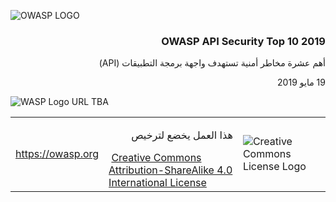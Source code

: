![OWASP LOGO](images/owasp-logo.png)


<h3 dir='rtl' align='right'>OWASP API Security Top 10 2019</h3>

 <p dir='rtl' align='right'> أهم عشرة مخاطر أمنية تستهدف واجهة برمجة التطبيقات (API)</p>

 <p dir='rtl' align='right'> 19 مايو 2019</p>
 
![WASP Logo URL TBA](images/front-wasp.png)

| | | |
| - | - | - |
| https://owasp.org |  <p dir='rtl' align='right'>هذا العمل يخضع لترخيص</p> [Creative Commons Attribution-ShareAlike 4.0 International License][1] | ![Creative Commons License Logo](images/front-cc.png) |

[1]: http://creativecommons.org/licenses/by-sa/4.0/


